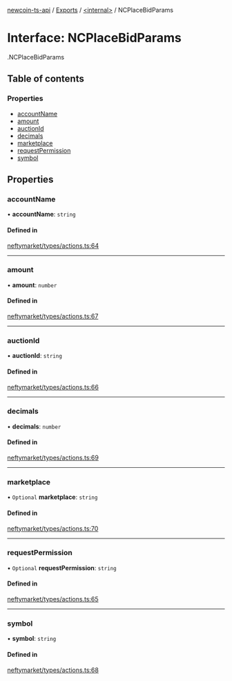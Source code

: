 [newcoin-ts-api](../README.md) / [Exports](../modules.md) / [<internal\>](../modules/internal_.md) / NCPlaceBidParams

# Interface: NCPlaceBidParams

[<internal>](../modules/internal_.md).NCPlaceBidParams

## Table of contents

### Properties

- [accountName](internal_.NCPlaceBidParams.md#accountname)
- [amount](internal_.NCPlaceBidParams.md#amount)
- [auctionId](internal_.NCPlaceBidParams.md#auctionid)
- [decimals](internal_.NCPlaceBidParams.md#decimals)
- [marketplace](internal_.NCPlaceBidParams.md#marketplace)
- [requestPermission](internal_.NCPlaceBidParams.md#requestpermission)
- [symbol](internal_.NCPlaceBidParams.md#symbol)

## Properties

### accountName

• **accountName**: `string`

#### Defined in

[neftymarket/types/actions.ts:64](https://github.com/newfound8ion/newcoin-sdk/blob/2d95cfa/src/neftymarket/types/actions.ts#L64)

___

### amount

• **amount**: `number`

#### Defined in

[neftymarket/types/actions.ts:67](https://github.com/newfound8ion/newcoin-sdk/blob/2d95cfa/src/neftymarket/types/actions.ts#L67)

___

### auctionId

• **auctionId**: `string`

#### Defined in

[neftymarket/types/actions.ts:66](https://github.com/newfound8ion/newcoin-sdk/blob/2d95cfa/src/neftymarket/types/actions.ts#L66)

___

### decimals

• **decimals**: `number`

#### Defined in

[neftymarket/types/actions.ts:69](https://github.com/newfound8ion/newcoin-sdk/blob/2d95cfa/src/neftymarket/types/actions.ts#L69)

___

### marketplace

• `Optional` **marketplace**: `string`

#### Defined in

[neftymarket/types/actions.ts:70](https://github.com/newfound8ion/newcoin-sdk/blob/2d95cfa/src/neftymarket/types/actions.ts#L70)

___

### requestPermission

• `Optional` **requestPermission**: `string`

#### Defined in

[neftymarket/types/actions.ts:65](https://github.com/newfound8ion/newcoin-sdk/blob/2d95cfa/src/neftymarket/types/actions.ts#L65)

___

### symbol

• **symbol**: `string`

#### Defined in

[neftymarket/types/actions.ts:68](https://github.com/newfound8ion/newcoin-sdk/blob/2d95cfa/src/neftymarket/types/actions.ts#L68)
